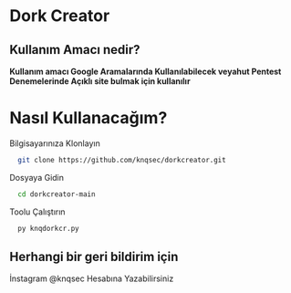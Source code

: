 # Dork Creator
## Kullanım Amacı nedir?
**Kullanım amacı Google Aramalarında Kullanılabilecek veyahut Pentest Denemelerinde Açıklı site bulmak için kullanılır**

# Nasıl Kullanacağım?

Bilgisayarınıza Klonlayın

```bash
  git clone https://github.com/knqsec/dorkcreator.git
```

Dosyaya Gidin

```bash
  cd dorkcreator-main
```

Toolu Çalıştırın


```bash
  py knqdorkcr.py
```

## Herhangi bir geri bildirim için

İnstagram @knqsec Hesabına Yazabilirsiniz
